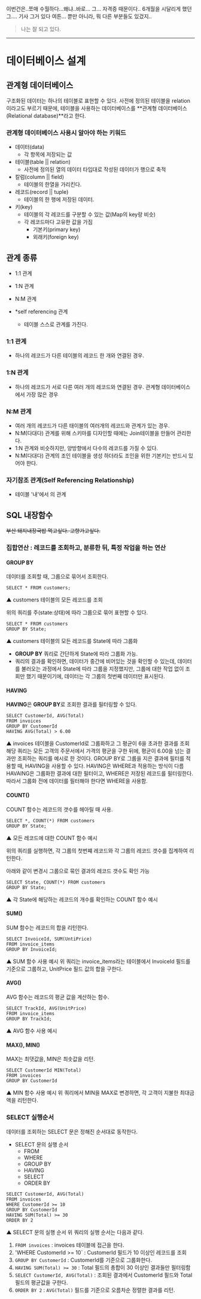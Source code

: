 이번건은..쪼매 수월하다...왜냐..바로... 그... 자격증 때문이다..
6개월을 시달리게 했던 그.... 기사 그거 있다 여튼...
뿐만 아니라, 뭐 다른 부분들도 있겄지..

> 나는 잘 되고 있다.

----

# 데이터베이스 설계

## 관계형 데이터베이스
구조화된 데이터는 하나의 테이블로 표현할 수 있다.
사전에 정의된 테이블을 relation이라고도 부르기 때문에, 테이블을 사용하는 데이터베이스를 **관계형 데이터베이스(Relational database)**라고 한다.

### 관계형 데이터베이스 사용시 알아야 하는 키워드
* 데이터(data)
  * 각 항목에 저장되는 값
* 테이블(table || relation)
  * 사전에 정의된 열의 데이터 타입대로 작성된 데이터가 행으로 축적
* 칼럼(column || field)
  * 테이블의 한열을 가리킨다.
* 레코드(record || tuple) 
  * 테이블의 한 행에 저장된 데이터.
* 키(key)
  * 테이블의 각 레코드를 구분할 수 있는 값(Map의 key랑 비슷)
  * 각 레코드마다 고유한 값을 가짐
    * 기본키(primary key)
    * 외래키(foreign key)

## 관계 종류
* 1:1 관계
* 1:N 관계
* N:M 관계

* *self referencing 관계 
  * 테이블 스스로 관계를 가진다.


### 1:1 관계
* 하나의 레코드가 다른 테이블의 레코드 한 개와 연결된 경우.
### 1:N 관계
* 하나의 레코드가 서로 다른 여러 개의 레코드와 연결된 경우.
관계형 데이터베이스에서 가장 많은 경우
### N:M 관계
* 여러 개의 레코드가 다른 태이블의 여러개의 레코드와 관계가 있는 경우.
* N:M(다대다) 관계를 위해 스키마를 디자인할 때에는 Join테이블을 만들어 관리한다.
* 1:N 관계와 비슷하지만, 양방향에서 다수의 레코드를 가질 수 있다.
* N:M(다대다) 관계의 조인 테이블을 생성 하더라도 조인을 위한 기본키는 반드시 있어야 한다.

### 자기참조 관계(Self Referencing Relationship) 
* 테이블 '내'에서 의 관계





## SQL 내장함수
~~부산 돼지내장국밥 먹고싶다. 고향가고싶다.~~

### 집합연산 : 레코드를 조회하고, 분류한 뒤, 특정 작업을 하는 연산
 
#### GROUP BY
데이터를 조회할 때, 그룹으로 묶어서 조회한다.

```
SELECT * FROM customers;
```
▲ customers 테이블의 모든 레코드를 조회

위의 쿼리를 주(state:상태)에 따라 그룹으로 묶어 표현할 수 있다.
```
SELECT * FROM customers
GROUP BY State;
```
▲ customers 테이블의 모든 레코드를 State에 따라 그룹화

* **GROUP BY** 쿼리로 간단하게 State에 따라 그룹화 가능.
* 쿼리의 결과를 확인하면, 데이터가 중간에 비어있는 것을 확인할 수 있는데, 데이터를 불러오는 과정에서 State에 따라 그룹을 지정했지만, 그룹에 대한 작업 없이 조회만 했기 때문이기에, 데이터는 각 그룹의 첫번째 데이터만 표시된다.

#### HAVING
**HAVING**은 **GROUP BY**로 조회한 결과를 필터링할 수 있다.

```
SELECT CustomerId, AVG(Total)
FROM invoices
GROUP BY CustomerId
HAVING AVG(Total) > 6.00
```
▲ invoices 테이블을 CustomerId로 그룹화하고 그 평균이 6을 초과한 결과를 조회
해당 쿼리는 모든 고객의 주문서에서 가격의 평균을 구한 뒤에, 평균이 6.00을 넘는 결과만 조회하는 쿼리를 예시로 한 것이다.
GROUP BY로 그룹을 지은 결과에 필터를 적용할 때, HAVING을 사용할 수 있다.
HAVING은 WHERE과 적용하는 방식이 다름
HAVAING은 그룹화한 결과에 대한 필터이고, WHERE은 저장된 레코드를 필터링한다. 
따라서 그룹화 전에 데이터를 필터해야 한다면 WHERE을 사용함.

#### COUNT()
COUNT 함수는 레코드의 갯수를 헤아릴 때 사용.
```
SELECT *, COUNT(*) FROM customers
GROUP BY State;
```
▲ 모든 레코드에 대한 COUNT 함수 예시

위의 쿼리를 실행하면, 각 그룹의 첫번쨰 레코드와 각 그룹의 레코드 갯수를 집계하여 리턴한다.

아래와 같이 변경시 그룹으로 묶인 결과의 레코드 갯수도 확인 가능
```
SELECT State, COUNT(*) FROM customers
GROUP BY State;
```
▲ 각 State에 해당하는 레코드의 개수를 확인하는 COUNT 함수 예시


#### SUM()
SUM 함수는 레코드의 합을 리턴한다.
```
SELECT InvoiceId, SUM(UntiPrice)
FROM invoice_items
GROUP BY InvoiceId;
```
▲ SUM 함수 사용 예시
위 쿼리는 invoice_items라는 테이블에서 InvoiceId 필드를 기준으로 그룹하고, UnitPrice 필드 값의 합을 구한다.

#### AVG()
AVG 함수는 레코드의 평균 값을 계산하는 함수.
```
SELECT TrackId, AVG(UnitPrice)
FROM invoice_items
GROUP BY TrackId;
```
▲ AVG 함수 사용 예시

#### MAX(), MIN()
MAX는 최댓값을, MIN은 최솟값을 리턴.
```
SELECT CustomerId MIN(Total)
FROM invoices
GROUP BY CustomerId
````
▲  MIN 함수 사용 예시
위 쿼리에서 MIN을 MAX로 변경하면, 각 고객이 지불한 최대금액을 리턴한다.


### SELECT 실행순서
데이터를 조회하는 SELECT 문은 정해진 순서대로 동작한다. 
* SELECT 문의 실행 순서
  * FROM
  * WHERE
  * GROUP BY
  * HAVING 
  * SELECT
  * ORDER BY
```
SELECT CustomerId, AVG(Total)
FROM invoices
WHERE CustomerId >= 10
GROUP BY CustomerId
HAVING SUM(Total) >= 30
ORDER BY 2
```
▲ SELECT 문의 실행 순서
위 쿼리의 실행 순서는 다음과 같다.
1. `FROM invoices` : invoices 테이블에 접근을 한다.
2. 'WHERE CustomerId >= 10` : CustomerId 필드가 10 이상인 레코드를 조회
3. `GROUP BY CustomerId` : CustomerId를 기준으로 그룹화한다.
4. `HAVING SUM(Total) >= 30` : Total 필드의 총합이 30 이상인 결과들만 필터링함
5. `SELECT CustomerId, AVG(Total)` : 조회된 결과에서 CustomerId 필드와 Total 필드의 평균값을 구한다.
6. `ORDER BY 2` : `AVG(Total)` 필드를 기준으로 오름차순 정렬한 결과를 리턴.


